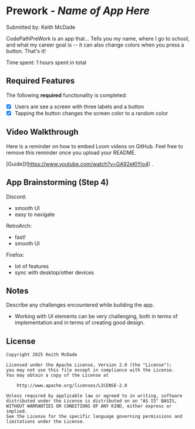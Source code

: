 # Prework - *Name of App Here*

Submitted by: Keith McDade 

CodePathPreWork is an app that... Tells you my name, where I go to school, and what my career goal is 
                                    -- it can also change colors when you press a button. That's it!

Time spent: 1 hours spent in total

## Required Features

The following **required** functionality is completed:

- [x] Users are see a screen with three labels and a button
- [x] Tapping the button changes the screen color to a random color
 
## Video Walkthrough

Here is a reminder on how to embed Loom videos on GitHub. Feel free to remove this reminder once you upload your README. 

[Guide]](https://www.youtube.com/watch?v=GA92eKlYio4) .

## App Brainstorming (Step 4)

Discord:
 - smooth UI
 - easy to navigate

RetroArch:
- fast!
- smooth UI

Firefox:
- lot of features
- sync with desktop/other devices

## Notes

Describe any challenges encountered while building the app.

- Working with UI elements can be very challenging, both in terms of implementation and in terms of creating good design.

## License

    Copyright 2025 Keith McDade

    Licensed under the Apache License, Version 2.0 (the "License");
    you may not use this file except in compliance with the License.
    You may obtain a copy of the License at

        http://www.apache.org/licenses/LICENSE-2.0

    Unless required by applicable law or agreed to in writing, software
    distributed under the License is distributed on an "AS IS" BASIS,
    WITHOUT WARRANTIES OR CONDITIONS OF ANY KIND, either express or implied.
    See the License for the specific language governing permissions and
    limitations under the License.
